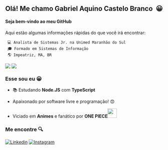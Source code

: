 ## Olá! Me chamo Gabriel Aquino Castelo Branco <img src="https://raw.githubusercontent.com/iampavangandhi/iampavangandhi/master/gifs/Hi.gif" width="5px">😀
#### Seja bem-vindo ao meu GitHub

Aqui estão algumas informações rápidas do que você irá encontrar:

	 💻 Analista de Sistemas Jr. na Unimed Maranhão do Sul
	 🎓 Formado em Sistemas de Informação
	 🌎 Impeatriz, MA, BR
	 

<img align="center" src="https://github-readme-stats.vercel.app/api?username=Gabriel-Aquino&show_icons=true&theme=radical" /> <img align="center" src="https://github-readme-stats.vercel.app/api/top-langs/?username=Gabriel-Aquino&layout=compact&theme=radical" />

### Esse sou eu 😀

- 📚 Estudando <strong>Node.JS</strong> com <strong>TypeScript</strong>
- Apaixonado por software livre e programação! 😍

- Viciado em <strong>Animes</strong> e fanático por <strong>ONE PIECE</strong><img src="https://media.giphy.com/media/nQDKSeRlIyfmw/giphy.gif" width="30" height="30" />


### Me encontre 🔍

<p align="center">

  <a target="_blank" href="https://www.linkedin.com/in/gabrielaquinocastelobranco/">![Linkedin](https://img.shields.io/badge/-linkedin-0098D9?style=flat-square&logo=linkedin)</a>
  <a target="_blank" href="https://www.instagram.com/__gabrielaquino__">![Instagram](https://img.shields.io/badge/-instagram-F0F0F0?style=flat-square&logo=instagram)</a>

</p>
